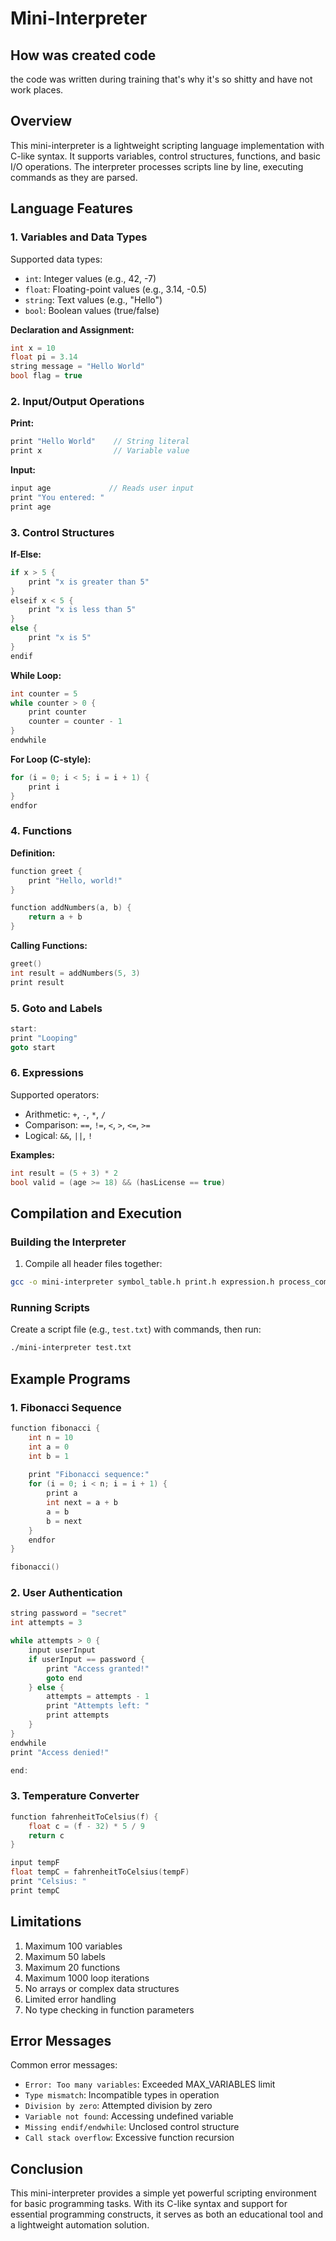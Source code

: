 # Mini-Interpreter

## How was created code
the code was written during training that's why it's so shitty and have not work places.

## Overview
This mini-interpreter is a lightweight scripting language implementation with C-like syntax. It supports variables, control structures, functions, and basic I/O operations. The interpreter processes scripts line by line, executing commands as they are parsed.

## Language Features

### 1. Variables and Data Types
Supported data types:
- `int`: Integer values (e.g., 42, -7)
- `float`: Floating-point values (e.g., 3.14, -0.5)
- `string`: Text values (e.g., "Hello")
- `bool`: Boolean values (true/false)

**Declaration and Assignment:**
```c
int x = 10
float pi = 3.14
string message = "Hello World"
bool flag = true
```

### 2. Input/Output Operations
**Print:**
```c
print "Hello World"    // String literal
print x                // Variable value
```

**Input:**
```c
input age             // Reads user input
print "You entered: "
print age
```

### 3. Control Structures
**If-Else:**
```c
if x > 5 {
    print "x is greater than 5"
} 
elseif x < 5 {
    print "x is less than 5"
}
else {
    print "x is 5"
}
endif
```

**While Loop:**
```c
int counter = 5
while counter > 0 {
    print counter
    counter = counter - 1
}
endwhile
```

**For Loop (C-style):**
```c
for (i = 0; i < 5; i = i + 1) {
    print i
}
endfor
```

### 4. Functions
**Definition:**
```c
function greet {
    print "Hello, world!"
}

function addNumbers(a, b) {
    return a + b
}
```

**Calling Functions:**
```c
greet()
int result = addNumbers(5, 3)
print result
```

### 5. Goto and Labels
```c
start:
print "Looping"
goto start
```

### 6. Expressions
Supported operators:
- Arithmetic: `+`, `-`, `*`, `/`
- Comparison: `==`, `!=`, `<`, `>`, `<=`, `>=`
- Logical: `&&`, `||`, `!`

**Examples:**
```c
int result = (5 + 3) * 2
bool valid = (age >= 18) && (hasLicense == true)
```

## Compilation and Execution

### Building the Interpreter
1. Compile all header files together:
```bash
gcc -o mini-interpreter symbol_table.h print.h expression.h process_command.h
```

### Running Scripts
Create a script file (e.g., `test.txt`) with commands, then run:
```bash
./mini-interpreter test.txt
```

## Example Programs

### 1. Fibonacci Sequence
```c
function fibonacci {
    int n = 10
    int a = 0
    int b = 1
    
    print "Fibonacci sequence:"
    for (i = 0; i < n; i = i + 1) {
        print a
        int next = a + b
        a = b
        b = next
    }
    endfor
}

fibonacci()
```

### 2. User Authentication
```c
string password = "secret"
int attempts = 3

while attempts > 0 {
    input userInput
    if userInput == password {
        print "Access granted!"
        goto end
    } else {
        attempts = attempts - 1
        print "Attempts left: "
        print attempts
    }
}
endwhile
print "Access denied!"

end:
```

### 3. Temperature Converter
```c
function fahrenheitToCelsius(f) {
    float c = (f - 32) * 5 / 9
    return c
}

input tempF
float tempC = fahrenheitToCelsius(tempF)
print "Celsius: "
print tempC
```

## Limitations
1. Maximum 100 variables
2. Maximum 50 labels
3. Maximum 20 functions
4. Maximum 1000 loop iterations
5. No arrays or complex data structures
6. Limited error handling
7. No type checking in function parameters

## Error Messages
Common error messages:
- `Error: Too many variables`: Exceeded MAX_VARIABLES limit
- `Type mismatch`: Incompatible types in operation
- `Division by zero`: Attempted division by zero
- `Variable not found`: Accessing undefined variable
- `Missing endif/endwhile`: Unclosed control structure
- `Call stack overflow`: Excessive function recursion

## Conclusion
This mini-interpreter provides a simple yet powerful scripting environment for basic programming tasks. With its C-like syntax and support for essential programming constructs, it serves as both an educational tool and a lightweight automation solution.
